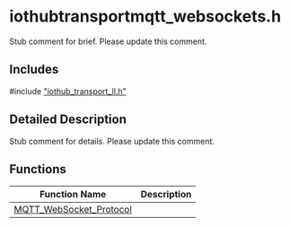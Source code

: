 # iothubtransportmqtt_websockets.h 

Stub comment for brief. Please update this comment.

## Includes

\#include ["iothub_transport_ll.h"](iot-c-ref-iothub-transport-ll-h.md)  

## Detailed Description

Stub comment for details. Please update this comment.

## Functions

Function Name                  | Description                                
--------------------------------|---------------------------------------------
[MQTT_WebSocket_Protocol](./iot-c-ref-iothubtransportmqtt-websockets-h/mqtt-websocket-protocol.md)            | 

